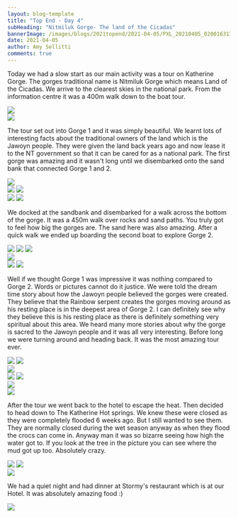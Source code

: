 ```yaml
---
layout: blog-template
title: "Top End - Day 4"
subHeading: "Nitmiluk Gorge- The land of the Cicadas"
bannerImage: /images/blogs/2021topend/2021-04-05/PXL_20210405_020016317.MP.jpg_compressed.JPEG
date: 2021-04-05
author: Amy Sellitti
comments: true
---
```


Today we had a slow start as our main activity was a tour on Katherine Gorge. The gorges traditional name is Nitmiluk Gorge which means Land of the Cicadas. We arrive to the clearest skies in the national park. From the information centre it was a 400m walk down to the boat tour. 

<div class="center-image"><img src="/images/blogs/2021topend/2021-04-05/PXL_20210405_013817511.MP.jpg_compressed.JPEG" /></div>
<div class="center-image"><img src="/images/blogs/2021topend/2021-04-05/PXL_20210405_013830832.MP.jpg_compressed.JPEG" /></div>

The tour set out into Gorge 1 and it was simply beautiful. We learnt lots of interesting facts about the traditional owners of the land which is the Jawoyn people. They were given the land back years ago and now lease it to the NT government so that it can be cared for as a national park. The first gorge was amazing and it wasn't long until we disembarked onto the sand bank that connected Gorge 1 and 2. 

<div class="center-image"><img src="/images/blogs/2021topend/2021-04-05/PXL_20210405_013844618.jpg_compressed.JPEG" /></div>
<div class="grid-2c">
  <img src="/images/blogs/2021topend/2021-04-05/PXL_20210405_014356269.jpg_compressed.JPEG"/>
  <img src="/images/blogs/2021topend/2021-04-05/PXL_20210405_014539402.MP.jpg_compressed.JPEG"/>
</div>
<div class="grid-2c">
  <img src="/images/blogs/2021topend/2021-04-05/PXL_20210405_015813779.jpg_compressed.JPEG"/>
  <img src="/images/blogs/2021topend/2021-04-05/PXL_20210405_020016317.MP.jpg_compressed.JPEG"/>

We docked at the sandbank and disembarked for a walk across the bottom of the gorge. It was a 450m walk over rocks and sand paths. You truly got to feel how big the gorges are. The sand here was also amazing. After a quick walk we ended up boarding the second boat to explore Gorge 2. 
<div class="grid-1l-2w">
  <img src="/images/blogs/2021topend/2021-04-05/PXL_20210405_020159578.jpg_compressed.JPEG"/>
  <img src="/images/blogs/2021topend/2021-04-05/PXL_20210405_020252210.jpg_compressed.JPEG"/>
  <img src="/images/blogs/2021topend/2021-04-05/PXL_20210405_020341706.jpg_compressed.JPEG"/>
</div>
<div class="center-image"><img src="/images/blogs/2021topend/2021-04-05/PXL_20210405_021016936.PANO.jpg_compressed.JPEG" /></div>
</div><div class="grid-2c">
  <img src="/images/blogs/2021topend/2021-04-05/PXL_20210405_020327972.jpg_compressed.JPEG"/>
  <img src="/images/blogs/2021topend/2021-04-05/PXL_20210405_020824106.jpg_compressed.JPEG"/>

Well if we thought Gorge 1 was impressive it was nothing compared to Gorge 2. Words or pictures cannot do it justice. We were told the dream time story about how the Jawoyn people believed the gorges were created. They believe that the Rainbow serpent creates the gorges moving around as his resting place is in the deepest area of Gorge 2. I can definitely see why they believe this is his resting place as there is definitely something very spiritual about this area. We heard many more stories about why the gorge is sacred to the Jawoyn people and it was all very interesting. Before long we were turning around and heading back. It was the most amazing tour ever.

</div><div class="grid-2c">
  <img src="/images/blogs/2021topend/2021-04-05/PXL_20210405_021931731.jpg_compressed.JPEG"/>
  <img src="/images/blogs/2021topend/2021-04-05/PXL_20210405_021956485.MP.jpg_compressed.JPEG"/>
</div>
<div class="center-image"><img src="/images/blogs/2021topend/2021-04-05/PXL_20210405_022036205.jpg_compressed.JPEG" /></div>
</div><div class="grid-2c">
  <img src="/images/blogs/2021topend/2021-04-05/PXL_20210405_021956485.MP.jpg_compressed.JPEG"/>
  <img src="/images/blogs/2021topend/2021-04-05/PXL_20210405_030306079.jpg_compressed.JPEG"/>
</div>
<div class="center-image"><img src="/images/blogs/2021topend/2021-04-05/PXL_20210405_030409172.jpg_compressed.JPEG" /></div>
<div class="center-image"><img src="/images/blogs/2021topend/2021-04-05/PXL_20210405_030535438.MP.jpg_compressed.JPEG" /></div>

After the tour we went back to the hotel to escape the heat. Then decided to head down to The Katherine Hot springs. We knew these were closed as they were completely flooded 6 weeks ago. But I still wanted to see them. They are normally closed during the wet season anyway as when they flood the crocs can come in. Anyway man it was so bizarre seeing how high the water got to. If you look at the tree in the picture you can see where the mud got up too. Absolutely crazy.
</div><div class="grid-2c">
  <img src="/images/blogs/2021topend/2021-04-05/PXL_20210405_063111012.jpg_compressed.JPEG"/>
  <img src="/images/blogs/2021topend/2021-04-05/PXL_20210405_063451815.MP.jpg_compressed.JPEG"/>
</div>
<div class="center-image"><img src="/images/blogs/2021topend/2021-04-05/PXL_20210405_063528370.jpg_compressed.JPEG" /></div>

We had a quiet night and had dinner at Stormy's restaurant which is at our Hotel. It was absolutely amazing food :)

<div class="center-image"><img src="/images/blogs/2021topend/2021-04-05/PXL_20210405_093149074.jpg_compressed.JPEG" /></div>
